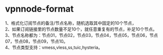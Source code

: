 # vpnnode-format

1、格式化订阅节点的备注/节点名称，随机选取其中固定的10个节点，<br>
2、如果订阅链接里的节点数量不足10个，就任意重复有的节点，补足10个节点。<br>
3、节点名称都为：节点01，节点02，节点03，节点04，节点05，节点06，节点07，节点08，节点09，节点10。<br>
4、节点类型支持：vmess,vless,ss,tuic,hysteria。<br>
